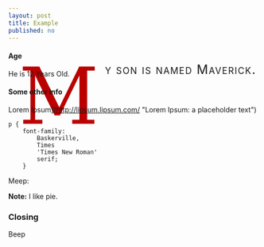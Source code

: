 ```yaml
---
layout: post
title: Example
published: no
---
```

<style>
        @font-face {
            font-family: "Coelnische Fraktur M";
            src: url(/fonts/CoelnischeFraktur_M.otf) format("opentype");
            }
        p.prelude {
                        font-size: 1.8em; /* 18 */
                        float: right;
                        text-indent: 0 !important;
                        display: block;
                        }
            p.prelude:first-letter {
                                margin-left: -1.071em; /* We have 120 of space */
                                margin-right: 100%;
                                margin-bottom: -0.894em;
                                font-size: 6.222em; /* 112 */
                                padding-right: 0.071em; /* 8 */
                                line-height: 0.9; /* Aligns to cap-height of para. */
                                color: #BB0000;
                                text-align: right;
                                float: right;
                                font-family: "Coelnische Fraktur M", Georgia, "DejaVu Serif", Times, "Times New Roman", serif;
                                font-style: normal;
                                }
                        p.prelude:first-line {
                                font-variant: small-caps;
                                letter-spacing: 0.06em; /* 2 */
                                text-indent: 0;
                                }

    span.scale { color: #BB0000; padding-left: 2.4em; }
        span.scale-six { font-size: 0.6em; }
        span.scale-seven { font-size 0.7em; }
        span.scale-eight { font-size: 0.8em; }
        span.scale-nine { font-size: 0.9em; }
        span.scale-ten { font-size: 1em; }
        span.scale-eleven { font-size 1.1em; }
        span.scale-twelve { font-size: 1.2em; }
        span.scale-thirteen { font-size: 1.3em; }
        span.scale-fourteen { font-size: 1.4em; }
        span.scale-sixteen { font-size: 1.6em; }
        span.scale-eighteen { font-size: 1.8em; }
        span.scale-twenty-one { font-size: 2.1em; }
        span.scale-twenty-four { font-size: 2.4em; }
        span.scale-thirty-four { font-size: 3.4em; }
        span.scale-thirty-six { font-size: 3.6em; }
        span.scale-forty-eight { font-size: 4.8em; }
        span.scale-fifty-five { font-size: 5.5em; }
        span.scale-sixty { font-size: 6em; }
        span.scale-sixty-four { font-size: 6.4em; }
        span.scale-seventy-two { font-size: 7.2em; }
        span.scale-eighty-nine { font-size: 8.9em; }
    
    span.equation {&thinsp;&mdash;&thinsp;
        color: #555;
        font-size: 1.8em;
        font-family: Monaco, "Andale Mono", "Courier New", Courier, monospace;
        display: block;
        text-align: center;
        padding: 0.888em;
        }
        span.value { color: #111; }
        span.result { color: #4881D6; }
</style>

<p class="prelude">My son is named Maverick.


#### Age

He is 12 Years Old.

<h4 id="typographic-hierarchy">Some other Info</h4>

Lorem Ipsum](http://lipsum.lipsum.com/ "Lorem Ipsum: a placeholder text") 

<pre><code><span class="element">p</span> {
    <span class="property">font-family:</span>
        <span class="attribute">Baskerville,
        Times
        'Times New Roman'
        serif</span>;
    }</code></pre>

Meep:

<p class="note"><strong>Note:</strong> I like pie.</p>


### Closing

Beep
